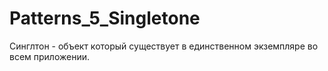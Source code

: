 # Patterns_5_Singletone

Синглтон - объект который существует в единственном экземпляре во всем приложении.

